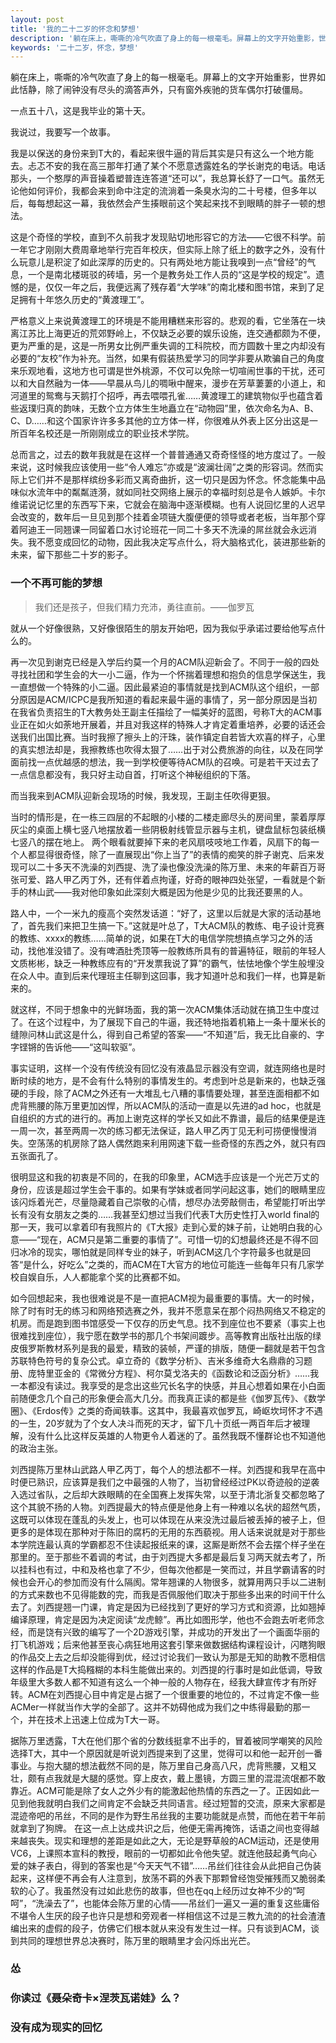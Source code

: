 ```yaml
---
layout: post
title: '我的二十二岁的怀念和梦想'
description: '躺在床上，嘶嘶的冷气吹直了身上的每一根毫毛。屏幕上的文字开始重影，世界如此恬静，除了闹钟没有尽头的滴答声外，只有窗外疾驰的货车偶尔打破僵局。一点五十八，这是我毕业的第十天。'
keywords: '二十二岁，怀念，梦想'
---
```


躺在床上，嘶嘶的冷气吹直了身上的每一根毫毛。屏幕上的文字开始重影，世界如此恬静，除了闹钟没有尽头的滴答声外，只有窗外疾驰的货车偶尔打破僵局。

一点五十八，这是我毕业的第十天。

我说过，我要写一个故事。

我是以保送的身份来到T大的，看起来很牛逼的背后其实是只有这么一个地方能去。忐忑不安的我在高三那年打通了某个不愿意透露姓名的学长谢克的电话。电话那头，一个憨厚的声音操着塑普连连答道“还可以”，我总算长舒了一口气。虽然无论他如何评价，我都会来到命中注定的流淌着一条臭水沟的二十号楼，但多年以后，每每想起这一幕，我依然会产生揍眼前这个笑起来找不到眼睛的胖子一顿的想法。

这是个奇怪的学校，直到不久前我才发现贴切地形容它的方法——它很不科学。前一年它才刚刚大费周章地举行完百年校庆，但实际上除了纸上的数字之外，没有什么玩意儿是积淀了如此深厚的历史的。只有两处地方能让我嗅到一点“曾经”的气息，一个是南北楼斑驳的砖墙，另一个是教务处工作人员的“这是学校的规定”。遗憾的是，仅仅一年之后，我便远离了残存着“大学味”的南北楼和图书馆，来到了足足拥有十年悠久历史的“黄渡理工”。

严格意义上来说黄渡理工的环境是不能用糟糕来形容的。悲观的看，它坐落在一块离江苏比上海更近的荒郊野岭上，不仅缺乏必要的娱乐设施，连交通都颇为不便，更为严重的是，这是一所男女比例严重失调的工科院校，而方圆数十里之内却没有必要的“友校”作为补充。当然，如果有假装热爱学习的同学非要从欺骗自己的角度来乐观地看，这地方也可谓是世外桃源，不仅可以免除一切喧闹世事的干扰，还可以和大自然融为一体——早晨从鸟儿的啁啾中醒来，漫步在芳草萋萋的小道上，和河道里的鸳鸯与天鹅打个招呼，再去喂喂孔雀……黄渡理工的建筑物似乎也蕴含着些返璞归真的韵味，无数个立方体生生地矗立在“动物园”里，依次命名为A、B、C、D……和这个国家许许多多其他的立方体一样，你很难从外表上区分出这是一所百年名校还是一所刚刚成立的职业技术学院。

总而言之，过去的数年我就是在这样一个普普通通又奇奇怪怪的地方度过了。一般来说，这时候我应该使用一些“令人难忘”亦或是“波澜壮阔”之类的形容词。然而实际上它们并不是那样缤纷多彩而又离奇曲折，这一切只是因为怀念。怀念能集中品味似水流年中的粼粼涟漪，就如同社交网络上展示的幸福时刻总是令人嫉妒。卡尔维诺说记忆里的东西写下来，它就会在脑海中逐渐模糊。也有人说回忆里的人迟早会改变的，数年后一旦见到那个挂着金项链大腹便便的领导或者老板，当年那个穿着阿迪王一同翘课一同留着口水讨论班花一同二十多天不洗澡的屌丝就会永远消失。我不愿变成回忆的动物，因此我决定写点什么，将大脑格式化，装进那些新的未来，留下那些二十岁的影子。


### 一个不再可能的梦想
> 我们还是孩子，但我们精力充沛，勇往直前。——伽罗瓦

就从一个好像很熟，又好像很陌生的朋友开始吧，因为我似乎承诺过要给他写点什么的。

再一次见到谢克已经是入学后约莫一个月的ACM队迎新会了。不同于一般的四处寻找社团和学生会的大一小二逼，作为一个怀揣着理想和抱负的信息学保送生，我一直想做一个特殊的小二逼。因此最紧迫的事情就是找到ACM队这个组织，一部分原因是ACM/ICPC是我所知道的看起来最牛逼的事情了，另一部分原因是当初在我省负责招生的T大教务处王副主任描绘了一幅美好的蓝图，号称T大的ACM事业正在如火如荼地开展着，并且对我这样的特殊人才肯定着重培养，必要的话还会送我们出国比赛。当时我擦了擦头上的汗珠，装作镇定自若皆大欢喜的样子，心里的真实想法却是，我擦教练也吹得太狠了……出于对公费旅游的向往，以及在同学面前找一点优越感的想法，我一到学校便等待ACM队的召唤。可是若干天过去了一点信息都没有，我只好主动自首，打听这个神秘组织的下落。

而当我来到ACM队迎新会现场的时候，我发现，王副主任吹得更狠。

当时的情形是，在一栋三四层的不起眼的小楼的二楼走廊尽头的房间里，蒙着厚厚灰尘的桌面上横七竖八地摆放着一些阴极射线管显示器与主机，键盘鼠标包装纸横七竖八的摆在地上。 两个眼看就要掉下来的老风扇吱吱地工作着，风扇下的每一个人都显得很奇怪，除了一直展现出“你上当了”的表情的痴笑的胖子谢克、后来发现可以二十多天不洗澡的刘西提、洗了澡也像没洗澡的陈万里、未来的年薪百万哥张可爱、路人甲乙丙丁外，还有伴着点拘谨，好奇的眼神四处张望，一看就是个新手的林山武——我对他印象如此深刻大概是因为他是少见的比我还要黑的人。

路人中，一个一米九的瘦高个突然发话道：“好了，这里以后就是大家的活动基地了，首先我们来把卫生搞一下。”这就是叶总了，T大ACM队的教练、电子设计竞赛的教练、xxxx的教练……简单的说，如果在T大的电信学院想搞点学习之外的活动，找他准没错了。没有啤酒肚秃顶等一般教练所具有的普遍特征，眼前的年轻人文质彬彬，缺乏一种教练应有的“开发票我说了算”的霸气，怯怯地像个学生般埋没在众人中。直到后来代理班主任聊到这回事，我才知道叶总和我们一样，也算是新来的。

就这样，不同于想象中的光鲜场面，我的第一次ACM集体活动就在搞卫生中度过了。在这个过程中，为了展现下自己的牛逼，我还特地指着机箱上一条十厘米长的缝隙问林山武这是什么，得到自己希望的答案——“不知道”后，我无比自豪的、字字铿锵的告诉他——“这叫软驱”。

事实证明，这样一个没有传统没有回忆没有液晶显示器没有空调，就连网络也是时断时续的地方，是不会有什么特别的事情发生的。考虑到叶总是新来的，也缺乏强硬的手段，除了ACM之外还有一大堆乱七八糟的事情要处理，甚至连面相都不如虎背熊腰的陈万里更加凶悍，所以ACM队的活动一直是以先进的ad hoc，也就是自组织的方式的进行的。再加上谢克这样的学长又如此不靠谱，最后的结果便是连一周一次，甚至两周一次的练习都无法保证，路人甲乙丙丁见无利可捞便慢慢消失。空荡荡的机房除了路人偶然跑来利用网速下载一些奇怪的东西之外，就只有四五张面孔了。

很明显这和我的初衷是不同的，在我的印象里，ACM选手应该是一个光芒万丈的身份，应该是超过学生会干事的。如果有学妹或者同学问起这事，她们的眼睛里应该闪烁着光芒，尽量隐藏着自己崇敬的心情，想尽办法旁敲侧击，希望能打听出学长有没有女朋友之类的……我甚至幻想过当我们代表T大历史性打入world final的那一天，我可以拿着印有我照片的《T大报》走到心爱的妹子前，让她明白我的心意——“现在，ACM只是第二重要的事情了”。可惜一切的幻想最终还是不得不回归冰冷的现实，哪怕就是同样专业的妹子，听到ACM这几个字符最多也就是回答“是什么，好吃么”之类的，而ACM在T大官方的地位可能连一些每年只有几家学校自娱自乐，人人都能拿个奖的比赛都不如。

如今回想起来，我也很难说是不是一直把ACM视为最重要的事情。大一的时候，除了时有时无的练习和网络预选赛之外，我并不愿意呆在那个闷热网络又不稳定的机房。而是跑到图书馆感受一下仅存的历史气息。找不到座位也不要紧（事实上也很难找到座位），我宁愿在数学书的那几个书架间踱步。高等教育出版社出版的绿皮俄罗斯教材系列是我的最爱，精致的装帧，严谨的排版，随便一翻就是若干包含苏联特色符号的复杂公式。卓立奇的《数学分析》、吉米多维奇大名鼎鼎的习题册、庞特里亚金的《常微分方程》、柯尔莫戈洛夫的《函数论和泛函分析》……我一本都没有读过。我享受的是念出这些冗长名字的快感，并且心想着如果在小白面前随便念几个自己的形象便会高大几分。而我真正读的都是些《伽罗瓦传》、《数学圈》、《Erdos传》之类的奇闻轶事。这其中，我最喜欢伽罗瓦，崎岖坎坷怀才不遇的一生，20岁就为了个女人决斗而死的天才，留下几十页纸一两百年后才被理解，没有什么比这样反英雄的人物更令人着迷的了。虽然我既不懂群论也不知道他的政治主张。

刘西提陈万里林山武路人甲乙丙丁，每个人的想法都不一样。刘西提和我早在高中时便已熟识，应该算是我们之中最强的人物了，当初曾经经过PK以奇迹般的逆袭入选过省队，之后却大跌眼睛的在全国赛上发挥失常，以至于清北浙复交都忽略了这个其貌不扬的人物。刘西提最大的特点便是他身上有一种难以名状的超然气质，这既可以体现在蓬乱的头发上，也可以体现在从来没洗过最后被丢掉的被子上，但更多的是体现在那种对于陈旧的腐朽的无用的东西藐视。用人话来说就是对于那些本学院连最认真的学霸都忍不住读起报纸来的课，这厮是断然不会去摆个样子坐在那里的。至于那些不着调的考试，由于刘西提大多都是最后复习两天就去考了，所以挂科也有过，中和及格也拿了不少，但每次他都是一笑而过，并且学霸请客的时候也会开心的参加而没有什么隔阂。常年翘课的人物很多，就算用两只手以二进制的方式来数也不见得能数的完，而我是否佩服他们取决于那些多出来的时间干什么去了。刘西提翘一门课，肯定是因为已经找到了更好的学习方式和资源，比如翘掉编译原理，肯定是因为决定阅读“龙虎鲸”。再比如图形学，他也不会跑去听老师念经，而是饶有兴致的编写了一个2D游戏引擎，并成功的开发出了一个画面华丽的打飞机游戏；后来他甚至丧心病狂地用这套引擎来做数据结构课程设计，闪瞎狗眼的作品交上去之后却没能得到优，经过讨论我们一致认为那是无知的助教不愿相信这样的作品是T大捣糨糊的本科生能做出来的。刘西提的行事时是如此低调，导致年级里大多数人都不知道有这么一个神一般的人物存在，经我大肆宣传才有所好转。ACM在刘西提心目中肯定是占据了一个很重要的地位的，不过肯定不像一些ACMer一样就当作大学的全部了。这并不妨碍他成为我们之中练得最勤的那一个，并在技术上迅速上位成为T大一哥。

据陈万里透露，T大在他们那个省的分数线挺拿不出手的，冒着被同学嘲笑的风险选择T大，其中一个原因就是听说刘西提来到了这里，觉得可以和他一起开创一番事业。与抱大腿的想法截然不同的是，陈万里自己身高八尺，虎背熊腰，又粗又壮，颇有点我就是大腿的感觉。穿上皮衣，戴上墨镜，方圆三里的混混流氓都不敢靠近。ACM可能是除了女人之外少有的能激起他热情的东西之一了。正因如此一见到他我就明白我们之间肯定不会缺乏共同语言。经过短暂的交流，原来大家都是混迹帝吧的吊丝，不同的是作为野生吊丝我的主要功能就是点赞，而他在若干年前就拿到了狗牌。 在这一点上达成共识之后，他便无需再掩饰，话语之间也变得越来越丧失。现实和理想的差距是如此之大，无论是野草般的ACM运动，还是使用VC6，上课照本宣科的教授，眼前的一切都如此令他失望。就连他鼓起勇气向心爱的妹子表白，得到的答案也是“今天天气不错”……吊丝们往往会从此把自己伪装起来，这样便不再会有人注意到，放荡不羁的外表下那颗曾经饱受摧残而又脆弱柔软的心了。我虽然没有过如此悲伤的故事，但也在qq上经历过女神不少的“呵呵”，“洗澡去了”，也能体会陈万里的心情——吊丝们一遍又一遍的重复这些庸俗不堪令人生厌的段子也许只是想和旁观者一样相信这不过是三教九流的的社会渣渣编出来的虚假的段子，仿佛它们根本就从来没有发生过一样。只有谈到ACM，谈到共同的理想世界总决赛时，陈万里的眼睛里才会闪烁出光芒。




### 怂

### 你读过《聂朵奇卡×涅茨瓦诺娃》么？

### 没有成为现实的回忆